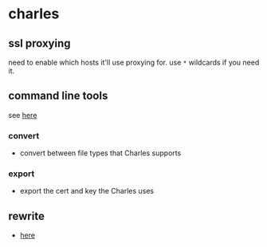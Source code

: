# charles

## ssl proxying

need to enable which hosts it'll use proxying for. use `*` wildcards if you need
it.

## command line tools
see [here](https://www.charlesproxy.com/documentation/tools/command-line-tools/)

### convert
- convert between file types that Charles supports

### export
- export the cert and key the Charles uses

## rewrite
- [here](https://www.charlesproxy.com/documentation/tools/rewrite/)
